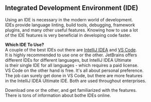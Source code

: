 ## Integrated Development Environment (IDE)
Using an IDE is necessary in the modern world of development.  
IDEs provide language linting, build tools, debugging, framework  
plugins, and many other useful features. Knowing how to use a lot  
of the IDE features is very beneficial in developing code faster.  

**Which IDE To Use?**  
A couple of the best IDEs out there are [IntelliJ IDEA](https://www.jetbrains.com/idea/) and [VS Code](https://code.visualstudio.com/).  
It is highly recommended to use one or the other. JetBrains offers  
different IDEs for different languages, but IntelliJ IDEA Ultimate  
is their single IDE for all languages - which requires a paid license.  
VS Code on the other hand is free. It's all about personal preference.  
The job can surely  get done in VS Code, but there are more features  
in the IntelliJ IDEA Ultimate IDE. Both are used throughout enterprises.

Download one or the other, and get familiarized with the features.  
There is tons of information about bothe IDEs online.

